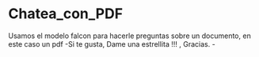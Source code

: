 # Chatea_con_PDF
Usamos el modelo falcon para hacerle preguntas sobre un documento, en este caso un pdf -Si te gusta, Dame una estrellita !!! , Gracias. -
